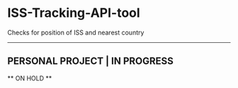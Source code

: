 # ISS-Tracking-API-tool
Checks for position of ISS and nearest country

----------------------------------------------
PERSONAL PROJECT | IN PROGRESS 
----------------------------------------------
** ON HOLD ** 
